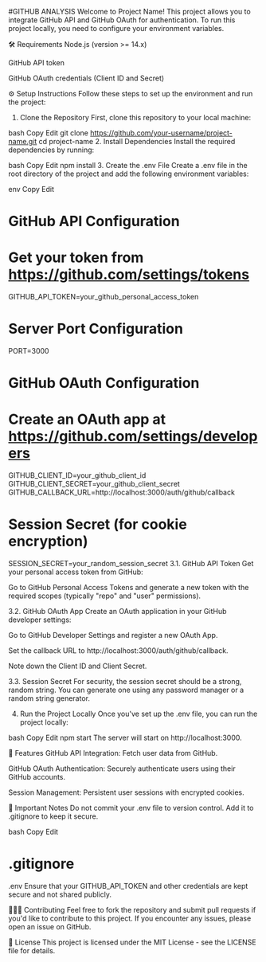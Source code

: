 #GITHUB ANALYSIS
Welcome to Project Name! This project allows you to integrate GitHub API and GitHub OAuth for authentication. To run this project locally, you need to configure your environment variables.

🛠️ Requirements
Node.js (version >= 14.x)

GitHub API token

GitHub OAuth credentials (Client ID and Secret)

⚙️ Setup Instructions
Follow these steps to set up the environment and run the project:

1. Clone the Repository
First, clone this repository to your local machine:

bash
Copy
Edit
git clone https://github.com/your-username/project-name.git
cd project-name
2. Install Dependencies
Install the required dependencies by running:

bash
Copy
Edit
npm install
3. Create the .env File
Create a .env file in the root directory of the project and add the following environment variables:

env
Copy
Edit
# GitHub API Configuration
# Get your token from https://github.com/settings/tokens
GITHUB_API_TOKEN=your_github_personal_access_token

# Server Port Configuration
PORT=3000

# GitHub OAuth Configuration
# Create an OAuth app at https://github.com/settings/developers
GITHUB_CLIENT_ID=your_github_client_id
GITHUB_CLIENT_SECRET=your_github_client_secret
GITHUB_CALLBACK_URL=http://localhost:3000/auth/github/callback

# Session Secret (for cookie encryption)
SESSION_SECRET=your_random_session_secret
3.1. GitHub API Token
Get your personal access token from GitHub:

Go to GitHub Personal Access Tokens and generate a new token with the required scopes (typically "repo" and "user" permissions).

3.2. GitHub OAuth App
Create an OAuth application in your GitHub developer settings:

Go to GitHub Developer Settings and register a new OAuth App.

Set the callback URL to http://localhost:3000/auth/github/callback.

Note down the Client ID and Client Secret.

3.3. Session Secret
For security, the session secret should be a strong, random string. You can generate one using any password manager or a random string generator.

4. Run the Project Locally
Once you've set up the .env file, you can run the project locally:

bash
Copy
Edit
npm start
The server will start on http://localhost:3000.

🚀 Features
GitHub API Integration: Fetch user data from GitHub.

GitHub OAuth Authentication: Securely authenticate users using their GitHub accounts.

Session Management: Persistent user sessions with encrypted cookies.

🔐 Important Notes
Do not commit your .env file to version control. Add it to .gitignore to keep it secure.

bash
Copy
Edit
# .gitignore
.env
Ensure that your GITHUB_API_TOKEN and other credentials are kept secure and not shared publicly.

🧑‍🤝‍🧑 Contributing
Feel free to fork the repository and submit pull requests if you'd like to contribute to this project. If you encounter any issues, please open an issue on GitHub.

📜 License
This project is licensed under the MIT License - see the LICENSE file for details.
